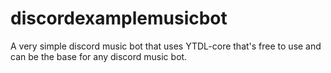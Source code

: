 # discordexamplemusicbot
A very simple discord music bot that uses YTDL-core that's free to use and can be the base for any discord music bot.
